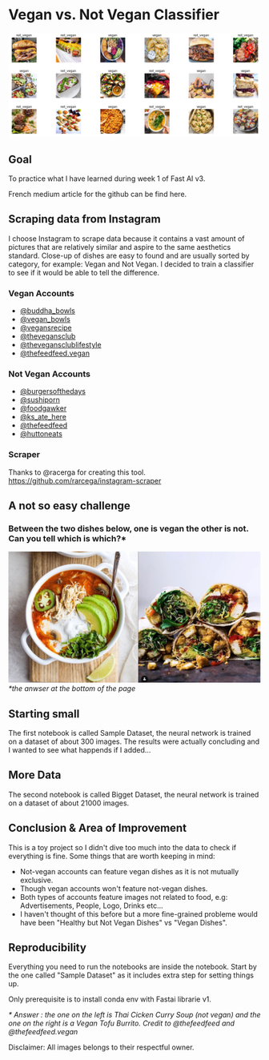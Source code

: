 # Vegan vs. Not Vegan Classifier
![Images from the dataset](https://github.com/remiconnesson/instaclassifier/blob/master/illustrations/illustration2.PNG)

## Goal
To practice what I have learned during week 1 of Fast AI v3.

French medium article for the github can be find here.

## Scraping data from Instagram

I choose Instagram to scrape data because it contains a vast amount of pictures that are relatively similar and aspire to the same aesthetics standard.
Close-up of dishes are easy to found and are usually sorted by category, for example: Vegan and Not Vegan.
I decided to train a classifier to see if it would be able to tell the difference.

### Vegan Accounts
- [@buddha_bowls](https://www.instagram.com/buddha_bowls)
- [@vegan_bowls](https://www.instagram.com/vegan_bowls)
- [@vegansrecipe](https://www.instagram.com/vegansrecipe)
- [@thevegansclub](https://www.instagram.com/thevegansclub)
- [@thevegansclublifestyle](https://www.instagram.com/thevegansclublifestyle)
- [@thefeedfeed.vegan](https://www.instagram.com/thefeedfeed.vegan)

### Not Vegan Accounts
- [@burgersofthedays](https://www.instagram.com/burgersofthedays)
- [@sushiporn](https://www.instagram.com/sushiporn)
- [@foodgawker](https://www.instagram.com/foodgawker)
- [@ks_ate_here](https://www.instagram.com/ks_ate_here)
- [@thefeedfeed](https://www.instagram.com/thefeedfeed)
- [@huttoneats](https://www.instagram.com/huttoneats)


### Scraper
Thanks to @racerga for creating this tool.
https://github.com/rarcega/instagram-scraper

## A not so easy challenge
### Between the two dishes below, one is vegan the other is not. Can you tell which is which?*
![Two dishes, one vegan the other not, very hard to tell which is which.](https://github.com/remiconnesson/instaclassifier/blob/master/illustrations/illustration1.png)
*\*the anwser at the bottom of the page*

## Starting small
The first notebook is called Sample Dataset, the neural network is trained on a dataset of about 300 images.
The results were actually concluding and I wanted to see what happends if I added...

## More Data
The second notebook is called Bigget Dataset, the neural network is trained on a dataset of about 21000 images.

## Conclusion & Area of Improvement
This is a toy project so I didn't dive too much into the data to check if everything is fine. 
Some things that are worth keeping in mind:
- Not-vegan accounts can feature vegan dishes as it is not mutually exclusive.
- Though vegan accounts won't feature not-vegan dishes.
- Both types of accounts feature images not related to food, e.g: Advertisements, People, Logo, Drinks etc...
- I haven't thought of this before but a more fine-grained probleme would have been "Healthy but Not Vegan Dishes" vs "Vegan Dishes".

## Reproducibility
Everything you need to run the notebooks are inside the notebook. 
Start by the one called "Sample Dataset" as it includes extra step for setting things up.

Only prerequisite is to install conda env with Fastai librarie v1.

*\* Answer : the one on the left is Thai Cicken Curry Soup (not vegan) and the one on the right is a Vegan Tofu Burrito.
Credit to @thefeedfeed and @thefeedfeed.vegan*

Disclaimer: All images belongs to their respectful owner.

